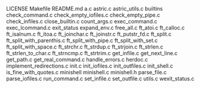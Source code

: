 LICENSE
Makefile
README.md
a.c
astric.c
astric_utils.c
builtins
check_command.c
check_empty_iofiles.c
check_empty_pipe.c
check_infiles.c
close_builtin.c
count_args.c
exec_command.c
exec_lcommand.c
exit_status
expand_env.c
free_all.c
ft_atoi.c
ft_calloc.c
ft_isalnum.c
ft_itoa.c
ft_joinchar.c
ft_joinstr.c
ft_putstr_fd.c
ft_split.c
ft_split_with_parenthis.c
ft_split_with_pipe.c
ft_split_with_set.c
ft_split_with_space.c
ft_strchr.c
ft_strdup.c
ft_strjoin.c
ft_strlen.c
ft_strlen_to_char.c
ft_strncmp.c
ft_strtrim.c
get_infile.c
get_next_line.c
get_path.c
get_real_command.c
handle_errors.c
herdoc.c
implement_redirections.c
init.c
init_iofiles.c
init_outfiles.c
init_shell.c
is_fine_with_quotes.c
minishell
minishell.c
minishell.h
parse_file.c
parse_iofiles.c
run_command.c
set_infile.c
set_outfile.c
utils.c
wexit_status.c
